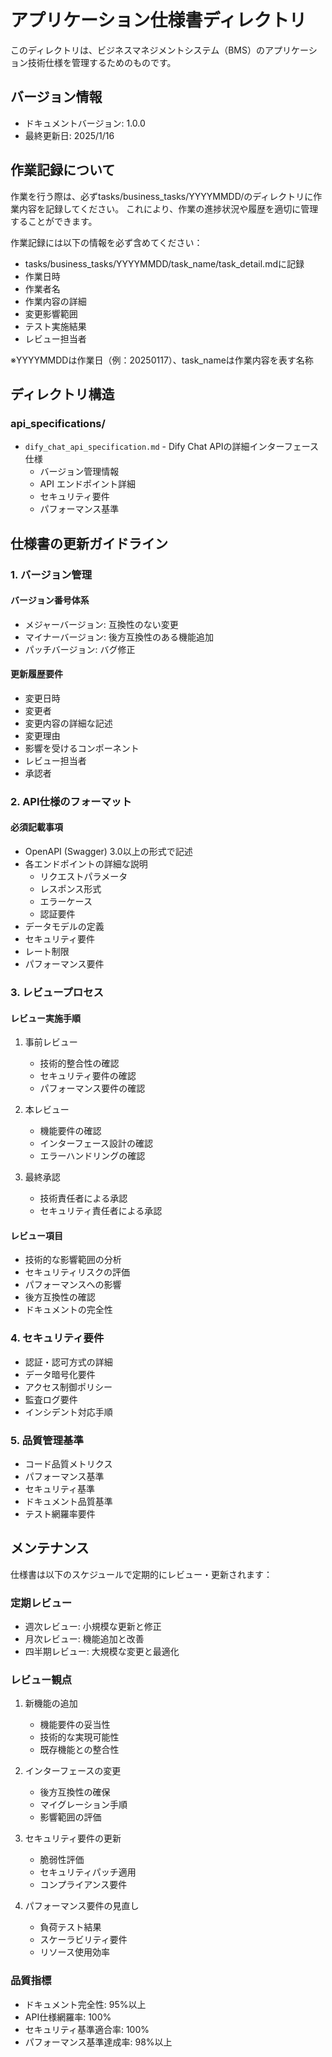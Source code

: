 # アプリケーション仕様書ディレクトリ

このディレクトリは、ビジネスマネジメントシステム（BMS）のアプリケーション技術仕様を管理するためのものです。

## バージョン情報
- ドキュメントバージョン: 1.0.0
- 最終更新日: 2025/1/16

## 作業記録について
作業を行う際は、必ずtasks/business_tasks/YYYYMMDD/のディレクトリに作業内容を記録してください。
これにより、作業の進捗状況や履歴を適切に管理することができます。

作業記録には以下の情報を必ず含めてください：
- tasks/business_tasks/YYYYMMDD/task_name/task_detail.mdに記録
- 作業日時
- 作業者名
- 作業内容の詳細
- 変更影響範囲
- テスト実施結果
- レビュー担当者

※YYYYMMDDは作業日（例：20250117）、task_nameは作業内容を表す名称

## ディレクトリ構造

### api_specifications/
- `dify_chat_api_specification.md` - Dify Chat APIの詳細インターフェース仕様
  - バージョン管理情報
  - API エンドポイント詳細
  - セキュリティ要件
  - パフォーマンス基準

## 仕様書の更新ガイドライン

### 1. バージョン管理
#### バージョン番号体系
- メジャーバージョン: 互換性のない変更
- マイナーバージョン: 後方互換性のある機能追加
- パッチバージョン: バグ修正

#### 更新履歴要件
- 変更日時
- 変更者
- 変更内容の詳細な記述
- 変更理由
- 影響を受けるコンポーネント
- レビュー担当者
- 承認者

### 2. API仕様のフォーマット
#### 必須記載事項
- OpenAPI (Swagger) 3.0以上の形式で記述
- 各エンドポイントの詳細な説明
  - リクエストパラメータ
  - レスポンス形式
  - エラーケース
  - 認証要件
- データモデルの定義
- セキュリティ要件
- レート制限
- パフォーマンス要件

### 3. レビュープロセス
#### レビュー実施手順
1. 事前レビュー
   - 技術的整合性の確認
   - セキュリティ要件の確認
   - パフォーマンス要件の確認

2. 本レビュー
   - 機能要件の確認
   - インターフェース設計の確認
   - エラーハンドリングの確認

3. 最終承認
   - 技術責任者による承認
   - セキュリティ責任者による承認

#### レビュー項目
- 技術的な影響範囲の分析
- セキュリティリスクの評価
- パフォーマンスへの影響
- 後方互換性の確認
- ドキュメントの完全性

### 4. セキュリティ要件
- 認証・認可方式の詳細
- データ暗号化要件
- アクセス制御ポリシー
- 監査ログ要件
- インシデント対応手順

### 5. 品質管理基準
- コード品質メトリクス
- パフォーマンス基準
- セキュリティ基準
- ドキュメント品質基準
- テスト網羅率要件

## メンテナンス

仕様書は以下のスケジュールで定期的にレビュー・更新されます：

### 定期レビュー
- 週次レビュー: 小規模な更新と修正
- 月次レビュー: 機能追加と改善
- 四半期レビュー: 大規模な変更と最適化

### レビュー観点
1. 新機能の追加
   - 機能要件の妥当性
   - 技術的な実現可能性
   - 既存機能との整合性

2. インターフェースの変更
   - 後方互換性の確保
   - マイグレーション手順
   - 影響範囲の評価

3. セキュリティ要件の更新
   - 脆弱性評価
   - セキュリティパッチ適用
   - コンプライアンス要件

4. パフォーマンス要件の見直し
   - 負荷テスト結果
   - スケーラビリティ要件
   - リソース使用効率

### 品質指標
- ドキュメント完全性: 95%以上
- API仕様網羅率: 100%
- セキュリティ基準適合率: 100%
- パフォーマンス基準達成率: 98%以上